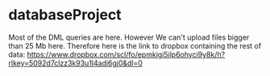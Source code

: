 # databaseProject

Most of the DML queries are here.
However We can't upload files bigger than 25 Mb here. Therefore here is the link to dropbox containing the rest of data: https://www.dropbox.com/scl/fo/epmkjgi5ilp6ohyci9y8k/h?rlkey=5092d7clzz3k93u1l4adi6gj0&dl=0
